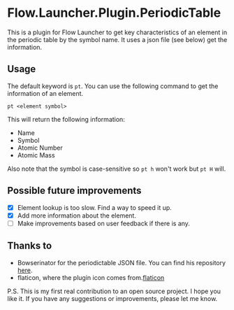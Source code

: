 # Flow.Launcher.Plugin.PeriodicTable

This is a plugin for Flow Launcher to get key characteristics of an element in the periodic table by the symbol name.
It uses a json file (see below) get the information.

## Usage

The default keyword is `pt`. You can use the following command to get the information of an element.

```shell
pt <element symbol>
```

This will return the following information:

- Name
- Symbol
- Atomic Number
- Atomic Mass

Also note that the symbol is case-sensitive so `pt h` won't work but `pt H` will.

## Possible future improvements

- [x] Element lookup is too slow. Find a way to speed it up.
- [x] Add more information about the element.
- [ ] Make improvements based on user feedback if there is any.

## Thanks to

- Bowserinator for the periodictable JSON file. You can find his
  repository [here](https://github.com/Bowserinator/Periodic-Table-JSON/blob/master/PeriodicTableJSON.json).
- flaticon, where the plugin icon comes from.[flaticon](https://www.flaticon.com/free-icons/periodic-table)

P.S. This is my first real contribution to an open source project. I hope you like it. If you have any suggestions or
improvements, please let me know.


